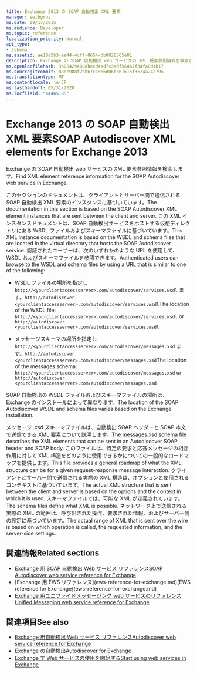 ```yaml
---
title: Exchange 2013 の SOAP 自動検出 XML 要素
manager: sethgros
ms.date: 09/17/2015
ms.audience: Developer
ms.topic: reference
localization_priority: Normal
api_type:
- schema
ms.assetid: ae18a5b3-ae44-4cff-8654-db8028565e01
description: Exchange の SOAP 自動検出 web サービスの XML 要素参照情報を検索します。
ms.openlocfilehash: 3b88429488dbecd4ed7c3adf56462f34fa0d4b17
ms.sourcegitcommit: 88ec988f2bb67c1866d06b361615f3674a24e795
ms.translationtype: MT
ms.contentlocale: ja-JP
ms.lasthandoff: 05/31/2020
ms.locfileid: "44465185"
---
```

# <a name="soap-autodiscover-xml-elements-for-exchange-2013"></a><span data-ttu-id="f384c-103">Exchange 2013 の SOAP 自動検出 XML 要素</span><span class="sxs-lookup"><span data-stu-id="f384c-103">SOAP Autodiscover XML elements for Exchange 2013</span></span>

<span data-ttu-id="f384c-104">Exchange の SOAP 自動検出 web サービスの XML 要素参照情報を検索します。</span><span class="sxs-lookup"><span data-stu-id="f384c-104">Find XML element reference information for the SOAP Autodiscover web service in Exchange.</span></span>
  
<span data-ttu-id="f384c-105">このセクションのドキュメントは、クライアントとサーバー間で送信される SOAP 自動検出 XML 要素のインスタンスに基づいています。</span><span class="sxs-lookup"><span data-stu-id="f384c-105">The documentation in this section is based on the SOAP Autodiscover XML element instances that are sent between the client and server.</span></span> <span data-ttu-id="f384c-106">この XML インスタンスドキュメントは、SOAP 自動検出サービスをホストする仮想ディレクトリにある WSDL ファイルおよびスキーマファイルに基づいています。</span><span class="sxs-lookup"><span data-stu-id="f384c-106">This XML instance documentation is based on the WSDL and schema files that are located in the virtual directory that hosts the SOAP Autodiscover service.</span></span> <span data-ttu-id="f384c-107">認証されたユーザーは、次のいずれかのような URL を使用して、WSDL およびスキーマファイルを参照できます。</span><span class="sxs-lookup"><span data-stu-id="f384c-107">Authenticated users can browse to the WSDL and schema files by using a URL that is similar to one of the following:</span></span>
  
- <span data-ttu-id="f384c-108">WSDL ファイルの場所を指定し `http://<yourclientaccessserver>.com/autodiscover/services.wsdl` ます。`http://autodiscover.<yourclientaccessserver>.com/autodiscover/services.wsdl`</span><span class="sxs-lookup"><span data-stu-id="f384c-108">The location of the WSDL file: `http://<yourclientaccessserver>.com/autodiscover/services.wsdl` or `http://autodiscover.<yourclientaccessserver>.com/autodiscover/services.wsdl`</span></span>
    
- <span data-ttu-id="f384c-109">メッセージスキーマの場所を指定し `http://<yourclientaccessserver>.com/autodiscover/messages.xsd` ます。`http://autodiscover.<yourclientaccessserver>.com/autodiscover/messages.xsd`</span><span class="sxs-lookup"><span data-stu-id="f384c-109">The location of the messages schema: `http://<yourclientaccessserver>.com/autodiscover/messages.xsd` or `http://autodiscover.<yourclientaccessserver>.com/autodiscover/messages.xsd`</span></span> 
    
<span data-ttu-id="f384c-110">SOAP 自動検出の WSDL ファイルおよびスキーマファイルの場所は、Exchange のインストールによって異なります。</span><span class="sxs-lookup"><span data-stu-id="f384c-110">The location of the SOAP Autodiscover WSDL and schema files varies based on the Exchange installation.</span></span>
  
<span data-ttu-id="f384c-111">メッセージ .xsd スキーマファイルは、自動検出 SOAP ヘッダーと SOAP 本文で送信できる XML 要素について説明します。</span><span class="sxs-lookup"><span data-stu-id="f384c-111">The messages.xsd schema file describes the XML elements that can be sent in an Autodiscover SOAP header and SOAP body.</span></span> <span data-ttu-id="f384c-112">このファイルは、特定の要求と応答メッセージの相互作用に対して XML 構造をどのように使用できるかについての一般的なロードマップを提供します。</span><span class="sxs-lookup"><span data-stu-id="f384c-112">This file provides a general roadmap of what the XML structure can be for a given request-response message interaction.</span></span> <span data-ttu-id="f384c-113">クライアントとサーバー間で送信される実際の XML 構造は、オプションと使用されるコンテキストに基づいています。</span><span class="sxs-lookup"><span data-stu-id="f384c-113">The actual XML structure that is sent between the client and server is based on the options and the context in which it is used.</span></span> <span data-ttu-id="f384c-114">スキーマファイルでは、可能な XML が定義されています。</span><span class="sxs-lookup"><span data-stu-id="f384c-114">The schema files define what XML is possible.</span></span> <span data-ttu-id="f384c-115">ネットワーク上で送信される実際の XML の範囲は、呼び出された操作、要求された情報、およびサーバー側の設定に基づいています。</span><span class="sxs-lookup"><span data-stu-id="f384c-115">The actual range of XML that is sent over the wire is based on which operation is called, the requested information, and the server-side settings.</span></span> 
  
## <a name="related-sections"></a><span data-ttu-id="f384c-116">関連情報</span><span class="sxs-lookup"><span data-stu-id="f384c-116">Related sections</span></span>

- [<span data-ttu-id="f384c-117">Exchange 用 SOAP 自動検出 Web サービス リファレンス</span><span class="sxs-lookup"><span data-stu-id="f384c-117">SOAP Autodiscover web service reference for Exchange</span></span>](soap-autodiscover-web-service-reference-for-exchange.md)    
- <span data-ttu-id="f384c-118">
  [Exchange 用 EWS リファレンス](ews-reference-for-exchange.md)</span><span class="sxs-lookup"><span data-stu-id="f384c-118">[EWS reference for Exchange](ews-reference-for-exchange.md)</span></span>    
- [<span data-ttu-id="f384c-119">Exchange 用ユニファイドメッセージング web サービスのリファレンス</span><span class="sxs-lookup"><span data-stu-id="f384c-119">Unified Messaging web service reference for Exchange</span></span>](unified-messaging-web-service-reference-for-exchange.md)
    
## <a name="see-also"></a><span data-ttu-id="f384c-120">関連項目</span><span class="sxs-lookup"><span data-stu-id="f384c-120">See also</span></span>

- [<span data-ttu-id="f384c-121">Exchange 用自動検出 Web サービス リファレンス</span><span class="sxs-lookup"><span data-stu-id="f384c-121">Autodiscover web service reference for Exchange</span></span>](autodiscover-web-service-reference-for-exchange.md)
- [<span data-ttu-id="f384c-122">Exchange の自動検出</span><span class="sxs-lookup"><span data-stu-id="f384c-122">Autodiscover for Exchange</span></span>](../exchange-web-services/autodiscover-for-exchange.md)
- [<span data-ttu-id="f384c-123">Exchange で Web サービスの使用を開始する</span><span class="sxs-lookup"><span data-stu-id="f384c-123">Start using web services in Exchange</span></span>](../exchange-web-services/start-using-web-services-in-exchange.md)
    

